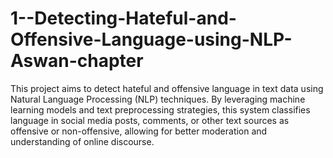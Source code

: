 # 1--Detecting-Hateful-and-Offensive-Language-using-NLP-Aswan-chapter
This project aims to detect hateful and offensive language in text data using Natural Language Processing (NLP) techniques. By leveraging machine learning models and text preprocessing strategies, this system classifies language in social media posts, comments, or other text sources as offensive or non-offensive, allowing for better moderation and understanding of online discourse.
